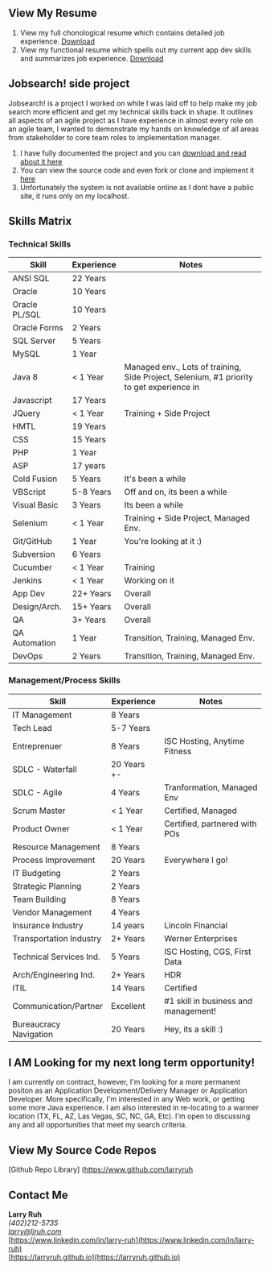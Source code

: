## View My Resume

1. View my full chonological resume which contains detailed job experience. [Download](https://github.com/larryruh/jobsearch/blob/master/LarryRuhMgmtResume2019.docx?raw=true)
2. View my functional resume which spells out my current app dev skills and summarizes job experience. [Download](https://github.com/larryruh/jobsearch/blob/master/LarryRuhResume2019.docx?raw=true)

## Jobsearch! side project

Jobsearch! is a project I worked on while I was laid off to help make my job search more efficient and get my technical skills back in shape. It outlines all aspects of an agile project as I have experience in almost every role on an agile team, I wanted to demonstrate my hands on knowledge of all areas from stakeholder to core team roles to implementation manager. 

1. I have fully documented the project and you can [download and read about it here](https://github.com/larryruh/jobsearch/blob/master/ReadMe.docx?raw=true)
2. You can view the source code and even fork or clone and implement it [here](https://github.com/larryruh/jobsearch/)
3. Unfortunately the system is not available online as I dont have a public site, it runs only on my localhost. 

## Skills Matrix

### Technical Skills

| Skill         | Experience    | Notes                           |
| ------------- | --------------| --------------------------------|
| ANSI SQL      | 22 Years      |                                 |
| Oracle        | 10 Years      |                                 |
| Oracle PL/SQL | 10 Years      |                                 |
| Oracle Forms  | 2 Years       |                                 |
| SQL Server    | 5 Years       |                                 |
| MySQL         | 1 Year        |                                 |
| Java 8        | < 1 Year      | Managed env., Lots of training, Side Project, Selenium, #1 priority to get experience in|
| Javascript    | 17 Years      |                                 |
| JQuery        | < 1 Year      | Training + Side Project         |
| HMTL          | 19 Years      |                                 |
| CSS           | 15 Years      |                                 |
| PHP           | 1 Year        |                                 |
| ASP           | 17 years      |                                 |
| Cold Fusion   | 5 Years       | It's been a while               |
| VBScript      | 5-8 Years     | Off and on, its been a while    |
| Visual Basic  | 3 Years       | Its been a while                |
| Selenium      | < 1 Year      | Training + Side Project, Managed Env.  |
| Git/GitHub    | 1 Year        | You're looking at it :)         |
| Subversion    | 6 Years       |                                 |
| Cucumber      | < 1 Year      | Training                        |
| Jenkins       | < 1 Year      | Working on it                   |
| App Dev       | 22+ Years     | Overall                         |
| Design/Arch.  | 15+ Years     | Overall                         |
| QA            | 3+ Years      | Overall                         |
| QA Automation | 1 Year        | Transition, Training, Managed Env.|
| DevOps        | 2 Years       | Transition, Training, Managed Env.|

### Management/Process Skills

| Skill                  | Experience    | Notes                           |
| -------------          | --------------| --------------------------------|
| IT Management          | 8 Years       |                                 |
| Tech Lead              | 5-7 Years     |                                 |
| Entreprenuer           | 8 Years       | ISC Hosting, Anytime Fitness    |
| SDLC - Waterfall       | 20 Years +-   |                                 |
| SDLC - Agile           | 4 Years       | Tranformation, Managed Env      |
| Scrum Master           | < 1 Year      | Certified, Managed              |
| Product Owner          | < 1 Year      | Certified, partnered with POs   |
| Resource Management    | 8 Years       |                                 |
| Process Improvement    | 20 Years      | Everywhere I go!                |
| IT Budgeting           | 2 Years       |                                 |
| Strategic Planning     | 2 Years       |                                 |
| Team Building          | 8 Years       |                                 |
| Vendor Management      | 4 Years       |                                 |
| Insurance Industry     | 14 years      | Lincoln Financial               |
| Transportation Industry| 2+ Years      | Werner Enterprises              |
| Technical Services Ind.| 5 Years       | ISC Hosting, CGS, First Data    |
| Arch/Engineering Ind.  | 2+ Years      | HDR                             |
| ITIL                   | 14 Years      | Certified                       |
| Communication/Partner  | Excellent     | #1 skill in business and management!|
| Bureaucracy Navigation | 20 Years      | Hey, its a skill :)             |

## I AM Looking for my next long term opportunity!

I am currently on contract, however, I'm looking for a more permanent positon as an Application Development/Delivery Manager or Application Developer. More specifically, I'm interested in any Web work, or getting some more Java experience. I am also interested in re-locating to a warmer location (TX, FL, AZ, Las Vegas, SC, NC, GA, Etc). I'm open to discussing any and all opportunities that meet my search criteria.  

## View My Source Code Repos
[Github Repo Library] (https://www.github.com/larryruh

## Contact Me

**Larry Ruh**<br/> 
*(402)212-5735*<br/> 
*larry@ljruh.com*<br/>
[https://www.linkedin.com/in/larry-ruh](https://www.linkedin.com/in/larry-ruh)<br/>
[https://larryruh.github.io](https://larryruh.github.io)<br/>
